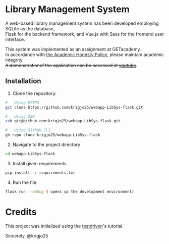 # Library Management System
A web-based library management system has been developed employing SQLite as the database,<br>
Flask for the backend framework, and Vue.js with Sass for the frontend user interface.<br>

This system was implemented as an assignment at GETacademy.<br>
In accordance with [the Academic Honesty Policy](https://cs50.harvard.edu/x/2023/honesty/), please maintain academic integrity.<br>
~~A demonstrationof the application can be accessed at [youtube]()~~.




## Installation
1. Clone the repository:
```sh
#   Using HTTPS
git clone https://github.com/krigjo25/webapp-LibSys-flask.git

#   Using SSH
ssh git@github.com:krigjo25/webapp-LibSys-flask.git

#   Using Github CLI
gh repo clone krigjo25/webapp-LibSys-flask
```

2. Navigate to the project directory
```sh
cd webapp-LibSys-flask
```

3. Install given requirements
```sh
pip install -r requirements.txt
```

4. Run the file
```sh
flask run --debug ( opens up the development environment)
```
# Credits

This project was initialized using the [testdriven](https://testdriven.io/blog/developing-a-single-page-app-with-flask-and-vuejs/)'s tutorial.

Sincerely,
@krigjo25
